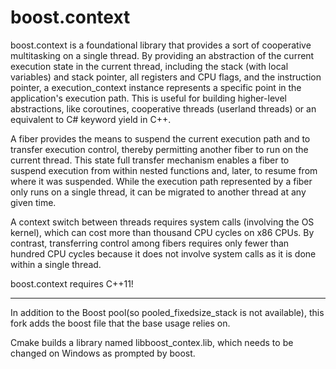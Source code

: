 boost.context
=============

boost.context is a foundational library that provides a sort of cooperative multitasking on a single thread.
By providing an abstraction of the current execution state in the current thread, including the stack (with 
local variables) and stack pointer, all registers and CPU flags, and the instruction pointer, a execution_context 
instance represents a specific point in the application's execution path. This is useful for building 
higher-level abstractions, like coroutines, cooperative threads (userland threads) or an equivalent to 
C# keyword yield in C++.

A fiber provides the means to suspend the current execution path and to transfer execution control, 
thereby permitting another fiber to run on the current thread. This state full transfer mechanism 
enables a fiber to suspend execution from within nested functions and, later, to resume from where it 
was suspended. While the execution path represented by a fiber only runs on a single thread, it can be 
migrated to another thread at any given time.

A context switch between threads requires system calls (involving the OS kernel), which can cost more than 
thousand CPU cycles on x86 CPUs. By contrast, transferring control among fibers requires only fewer than 
hundred CPU cycles because it does not involve system calls as it is done within a single thread.

boost.context requires C++11! 

***
In addition to the Boost pool(so pooled_fixedsize_stack is not available), this fork adds the boost file 
that the base usage relies on.

Cmake builds a library named libboost_contex.lib, which needs to be changed on Windows as prompted by boost.

